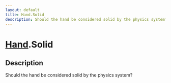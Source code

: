 ```yaml
---
layout: default
title: Hand.Solid
description: Should the hand be considered solid by the physics system?
---
```

# [Hand]({{site.url}}/Pages/Reference/Hand.html).Solid

## Description
Should the hand be considered solid by the physics system?

